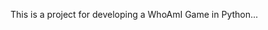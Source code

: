 This is a project for developing a WhoAmI Game in Python...

<div hidden>
  
```
@startuml firstDiagram

Alice -> Bob: Hello
Bob -> Alice: Hi!
		
@enduml
```
</div>
